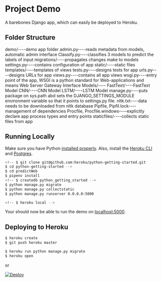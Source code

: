 # Project Demo

A barebones Django app, which can easily be deployed to Heroku.

## Folder Structure

demo/----demo app folder
	admin.py----reads metadata from models, automatic admin interface
	Classify.py----classifies 3 models to predict the labels of input
	migrations/----propagates changes make to models
	settings.py----contains configuration of app
	static/----static files
	templates/----templates of views
	tests.py----designs tests for app
	urls.py----designs URLs for app
	views.py----contains all app views
	wsgi.py----entry point of the app, WSGI is a python standard for Web-applications and means Web Server Gateway Interface
	Models/----
			FastText/----FastText Model
			CNN/----CNN Model
			LSTM/----LSTM Model
manage.py----puts package on sys.path abd sets the DJANGO_SETTINGS_MODULE environment variable so that it points to settings.py file.
nltk.txt----data needs to be downloaded from nltk database
Pipfile, Pipfil.lock----management of dependencies
Procfile, Procfile.windows----explicitly declare app process types and entry points
staticfiles/----collects static files from app 

## Running Locally

Make sure you have Python [installed properly](http://install.python-guide.org). Also, install the [Heroku CLI](https://devcenter.heroku.com/articles/heroku-cli) and [Postgres](https://devcenter.heroku.com/articles/heroku-postgresql#local-setup).

```sh
<!-- $ git clone git@github.com:heroku/python-getting-started.git
$ cd python-getting-started -->
$ cd predictWeb
$ pipenv install
<!-- $ createdb python_getting_started -->
$ python manage.py migrate
$ python manage.py collectstatic
$ python manage.py runserver 0.0.0.0:5000

<!-- $ heroku local -->
```

Your should now be able to run the demo on [localhost:5000](http://localhost:5000/).

## Deploying to Heroku

```sh
$ heroku create
$ git push heroku master

$ heroku run python manage.py migrate
$ heroku open
```
or

[![Deploy](https://www.herokucdn.com/deploy/button.svg)](https://heroku.com/deploy)